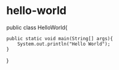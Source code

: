 # hello-world
public class HelloWorld{

    public static void main(String[] args){
        System.out.println("Hello World");
    }
}
